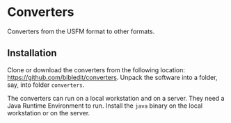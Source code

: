 # Converters

Converters from the USFM format to other formats.

## Installation

Clone or download the converters from the following location:
https://github.com/bibledit/converters.
Unpack the software into a folder, say, into folder ```converters```.

The converters can run on a local workstation and on a server.
They need a Java Runtime Environment to run.
Install the ```java``` binary on the local workstation or on the server.

